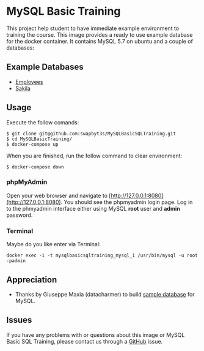 # MySQL Basic Training

This project help student to have immediate example environment to training the course. This image provides a ready to use example database for the docker container. It contains MySQL 5.7 on ubuntu and a couple of databases:

## Example Databases

- [Employees](https://dev.mysql.com/doc/employee/en/)
- [Sakila](https://dev.mysql.com/doc/sakila/en/)

## Usage

Execute the follow comands:

```
$ git clone git@github.com:swapbyt3s/MySQLBasicSQLTraining.git
$ cd MySQLBasicTraining/
$ docker-compose up
```

When you are finished, run the follow command to clear environment:

```
$ docker-compose down
```

### phpMyAdmin

Open your web browser and navigate to [http://127.0.0.1:8080](http://127.0.0.1:8080). You should see the phpmyadmin login page. Log in to the phmyadmin interface either using MySQL **root** user and **admin** password.

### Terminal

Maybe do you like enter via Terminal:

```
docker exec -i -t mysqlbasicsqltraining_mysql_1 /usr/bin/mysql -u root -padmin
```

## Appreciation

- Thanks by Giuseppe Maxia (datacharmer) to build [sample database](https://github.com/datacharmer/test_db) for MySQL.

## Issues

If you have any problems with or questions about this image or MySQL Basic SQL Training, please contact us through a [GitHub](https://github.com/swapbyt3s/MySQLBasicTraining/issues) issue.
